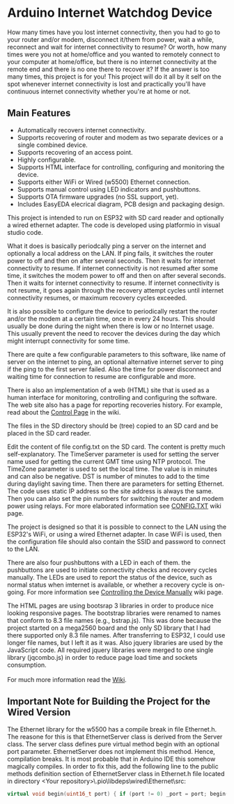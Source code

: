 Arduino Internet Watchdog Device
================================

How many times have you lost internet connectivity, then you had to go to your router and/or modem, disconnect it/them from power, wait a while,  reconnect and wait for internet connectivity to resume? Or worth, how many times were you not at home/office and you wanted to remotely connect to your computer at home/office, but there is no internet connectivity at the remote end and there is no one there to recover it? If the answer is too many times, this project is for you! This project will do it all by it self on the spot whenever internet connectivity is lost and practically you'll have continuous internet connectivity whether you're at home or not.
<br/>
<h2>Main Features</h2>

  - Automatically recovers internet connectivity.
  - Supports recovering of router and modem as two separate devices or a single combined device.
  - Supports recovering of an access point.
  - Highly configurable.
  - Supports HTML interface for controlling, configuring and monitoring the device.
  - Supports either WiFi or Wired (w5500) Ethernet connection.
  - Supports manual control using LED indicators and pushbuttons.
  - Supports OTA firmware upgrades (no SSL support, yet).
  - Includes EasyEDA elecrical diagram, PCB design and packaging design.

This project is intended to run on ESP32 with SD card reader and optionally a wired ethernet adapter. The code is developed using platformio in visual studio code.

What it does is basically periodcally ping a server on the internet and optionally a local address on the LAN. If ping fails, it switches the router power to off and then on after several seconds. Then it waits for internet connectivity to resume. If internet connectivity is not resumed after some time, it switches the modem power to off and then on after several seconds. Then it waits for internet connectivity to resume. If internet connectivity is not resume, it goes again through the recovery attempt cycles until internet connectivity resumes, or maximum recovery cycles exceeded.

It is also possible to configure the device to periodically restart the router and/or the modem at a certain time, once in every 24 hours. This should usually be done during the night when there is low or no Internet usage. This usually prevent the need to recover the devices during the day which might interrupt connectivity for some time.

There are quite a few configurable parameters to this software, like name of server on the internet to ping, an optional alternative internet server to ping if the ping to the first server failed. Also the time for power disconnect and waiting time for connection to resume are configurable and more.

There is also an implementation of a web (HTML) site that is used as a human interface for monitoring, controlling and configuring the software. The web site also has a page for reporting recoveries history. For example, read about the <a href="https://github.com/boazf/IWG/wiki/Control-Page">Control Page</a> in the wiki.

The files in the SD directory should be (tree) copied to an SD card and be placed in the SD card reader.

Edit the content of file config.txt on the SD card. The content is pretty much self-explanatory. The TimeServer parameter is used for setting the server name used for getting the current GMT time using NTP protocol. The TimeZone parameter is used to set the local time. The value is in minutes and can also be negative. DST is number of minutes to add to the time during daylight saving time. Then there are parameters for setting Ethernet. The code uses static IP address so the site address is always the same. Then you can also set the pin numbers for switching the router and modem power using relays. For more elaborated information see <a href="https://github.com/boazf/IWG/wiki/CONFIG.TXT">CONFIG.TXT</a> wiki page.

The project is designed so that it is possible to connect to the LAN using the ESP32's WiFi, or using a wired Ethernet adapter. In case WiFi is used, then the configuration file should also contain the SSID and password to connect to the LAN.

There are also four pushbuttons with a LED in each of them. the pushbuttons are used to initiate connectivity checks and recovery cycles manually. The LEDs are used to report the status of the device, such as normal status when imternet is available, or whether a recovery cycle is on-going. For more information see <a href="https://github.com/boazf/IWG/wiki/Manual-Control">Controlling the Device Manually</a> wiki page.

The HTML pages are using bootsrap 3 libraries in order to produce nice looking responsive pages. The bootstrap libraries were renamed to names that conform to 8.3 file names (e.g., bstrap.js). This was done because the project started on a mega2560 board and the only SD library that I had there supported only 8.3 file names. After transferring to ESP32, I could use longer file names, but I left it as it was. Also jquery libraries are used by the JavaScript code. All required jquery libraries were merged to one single library (jqcombo.js) in order to reduce page load time and sockets consumption.</br></br>
For much more information read the <a href="https://github.com/boazf/IWG/wiki">Wiki</a>.

<h2>Important Note for Building the Project for the Wired Version</h2>

The Ethernet library for the w5500 has a compile break in file Ethernet.h. The reasone for this is that EthernetServer class is derived from the Server class. The server class defines pure virtual method begin with an optional port parameter. EthernetServer does not implement this method. Hence, compilation breaks. It is most probable that in Arduino IDE this somehow magically compiles. In order to fix this, add the following line to the public methods definition section of EthernetServer class in Ethernet.h file located in directory \<Your repository\>\\.pio\\libdeps\\wired\Ethernet\\src:
```C++
virtual void begin(uint16_t port) { if (port != 0) _port = port; begin();}
```
